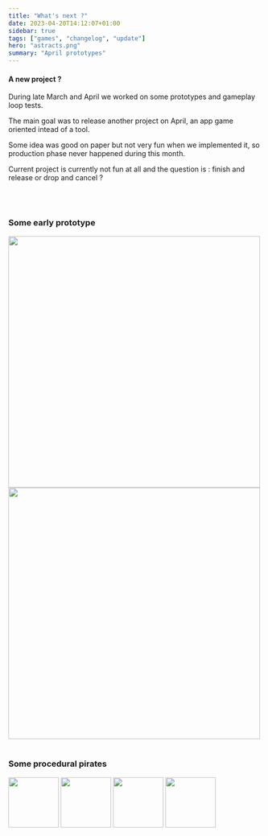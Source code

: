 ```yaml
---
title: "What's next ?"
date: 2023-04-20T14:12:07+01:00
sidebar: true
tags: ["games", "changelog", "update"]
hero: "astracts.png"
summary: "April prototypes"
---
```

#### A new project ?

During late March and April we worked on some prototypes and gameplay loop tests.

The main goal was to release another project on April, an app game oriented intead of a tool. 

Some idea was good on paper but not very fun when we implemented it, so production phase never happened during this month.

Current project is currently not fun at all and the question is : finish and release or drop and cancel ?

<br>
<br>

### Some early prototype

<img height="500" src="/prototype1.png"/>
<img height="500" src="/prototype2.png"/>

<br>
<br>

### Some procedural pirates

<img height="100" src="/elpirates1.png"/>
<img height="100" src="/elpirates2.png"/>
<img height="100" src="/elpirates3.png"/>
<img height="100" src="/elpirates4.png"/>
